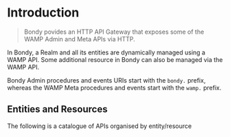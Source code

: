 <script setup>
import { computed } from 'vue'
import { useData } from 'vitepress'

const { theme } = useData()
</script>


# Introduction

> Bondy povides an HTTP API Gateway that exposes some of the WAMP Admin and Meta APIs via HTTP.

In Bondy, a Realm and all its entities are dynamically managed using a WAMP API. Some additional resource in Bondy can also be managed via the WAMP API.

Bondy Admin procedures and events URIs start with the `bondy.` prefix, whereas the WAMP Meta procedures and events start with the `wamp.` prefix.


## Entities and Resources
The following is a catalogue of APIs organised by entity/resource

<Features
    class="VPHomeFeatures"
    :features="theme.sidebar['/reference/http_api'][0].items.filter(function(item){return item.isFeature})"/>
